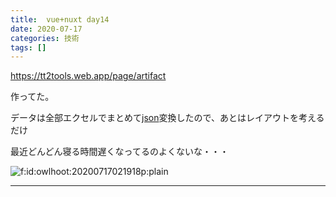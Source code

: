 ```yaml
---
title:  vue+nuxt day14
date: 2020-07-17
categories: 技術
tags: []
---
```


<p><a href="https://tt2tools.web.app/page/artifact">https://tt2tools.web.app/page/artifact</a></p>

<p>作ってた。</p>

<p>データは全部エクセルでまとめて<a class="keyword" href="http://d.hatena.ne.jp/keyword/json">json</a>変換したので、あとはレイアウトを考えるだけ</p>

<p>最近どんどん寝る時間遅くなってるのよくないな・・・</p>

<p><span itemscope itemtype="http://schema.org/Photograph"><img src="https://cdn-ak.f.st-hatena.com/images/fotolife/o/owlhoot/20200717/20200717021918.png" alt="f:id:owlhoot:20200717021918p:plain" title="f:id:owlhoot:20200717021918p:plain" class="hatena-fotolife" itemprop="image"></span></p>

-----
